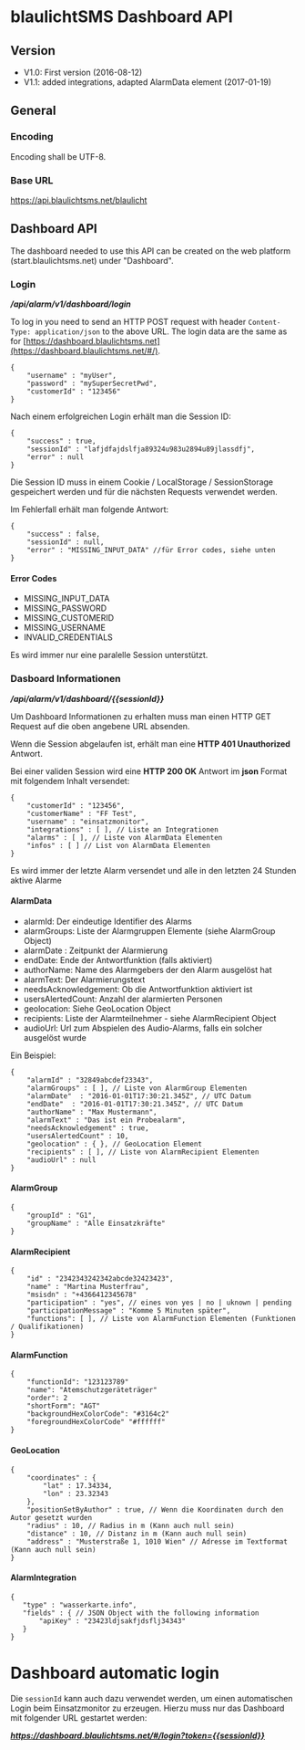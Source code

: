 # blaulichtSMS Dashboard API

## Version
- V1.0: First version (2016-08-12)
- V1.1: added integrations, adapted AlarmData element (2017-01-19)

## General

### Encoding
Encoding shall be UTF-8.

### Base URL
https://api.blaulichtsms.net/blaulicht

## Dashboard API

The dashboard needed to use this API can be created on the web platform (start.blaulichtsms.net) under "Dashboard".

### Login
_**/api/alarm/v1/dashboard/login**_

To log in you need to send an HTTP POST request with header `Content-Type: application/json` to the above URL.
The login data are the same as for [https://dashboard.blaulichtsms.net](https://dashboard.blaulichtsms.net/#/).

    {
        "username" : "myUser",
        "password" : "mySuperSecretPwd",
        "customerId" : "123456"
    }

Nach einem erfolgreichen Login erhält man die Session ID:

    {
        "success" : true,
        "sessionId" : "lafjdfajdslfja89324u983u2894u89jlassdfj",
        "error" : null
    }

Die Session ID muss in einem Cookie / LocalStorage / SessionStorage gespeichert werden und für die nächsten Requests verwendet werden.

Im Fehlerfall erhält man folgende Antwort:

    {
        "success" : false,
        "sessionId" : null,
        "error" : "MISSING_INPUT_DATA" //für Error codes, siehe unten
    }

#### Error Codes
- MISSING_INPUT_DATA
- MISSING_PASSWORD
- MISSING_CUSTOMERID
- MISSING_USERNAME
- INVALID_CREDENTIALS

Es wird immer nur eine paralelle Session unterstützt. 

### Dasboard Informationen
_**/api/alarm/v1/dashboard/{{sessionId}}**_

Um Dashboard Informationen zu erhalten muss man einen HTTP GET Request auf die oben angebene URL absenden.


Wenn die Session abgelaufen ist, erhält man eine **HTTP 401 Unauthorized** Antwort.

Bei einer validen Session wird eine **HTTP 200 OK** Antwort im **json** Format mit folgendem Inhalt versendet:

    {
        "customerId" : "123456",
        "customerName" : "FF Test",
        "username" : "einsatzmonitor",
        "integrations" : [ ], // Liste an Integrationen
        "alarms" : [ ], // Liste von AlarmData Elementen
        "infos" : [ ] // List von AlarmData Elementen
    }

Es wird immer der letzte Alarm versendet und alle in den letzten 24 Stunden aktive Alarme

#### AlarmData
- alarmId: Der eindeutige Identifier des Alarms
- alarmGroups: Liste der Alarmgruppen Elemente (siehe AlarmGroup Object)
- alarmDate : Zeitpunkt der Alarmierung
- endDate: Ende der Antwortfunktion (falls aktiviert)
- authorName: Name des Alarmgebers der den Alarm ausgelöst hat
- alarmText: Der Alarmierungstext
- needsAcknowledgement: Ob die Antwortfunktion aktiviert ist
- usersAlertedCount: Anzahl der alarmierten Personen
- geolocation: Siehe GeoLocation Object
- recipients: Liste der Alarmteilnehmer - siehe AlarmRecipient Object
- audioUrl: Url zum Abspielen des Audio-Alarms, falls ein solcher ausgelöst wurde


Ein Beispiel:

    {
        "alarmId" : "32849abcdef23343",
        "alarmGroups" : [ ], // Liste von AlarmGroup Elementen
        "alarmDate"  : "2016-01-01T17:30:21.345Z", // UTC Datum
        "endDate"  : "2016-01-01T17:30:21.345Z", // UTC Datum
        "authorName" : "Max Mustermann",
        "alarmText" : "Das ist ein Probealarm",
        "needsAcknowledgement" : true,
        "usersAlertedCount" : 10,
        "geolocation" : { }, // GeoLocation Element
        "recipients" : [ ], // Liste von AlarmRecipient Elementen
        "audioUrl" : null
    }

#### AlarmGroup

    {
        "groupId" : "G1",
        "groupName" : "Alle Einsatzkräfte"
    }

#### AlarmRecipient

    {
        "id" : "2342343242342abcde32423423",
        "name" : "Martina Musterfrau",
        "msisdn" : "+4366412345678"
        "participation" : "yes", // eines von yes | no | uknown | pending
        "participationMessage" : "Komme 5 Minuten später",
        "functions": [ ], // Liste von AlarmFunction Elementen (Funktionen / Qualifikationen)
    }
    
#### AlarmFunction

    {
        "functionId": "123123789"
        "name": "Atemschutzgeräteträger"
        "order": 2
        "shortForm": "AGT"
        "backgroundHexColorCode": "#3164c2"
        "foregroundHexColorCode" "#ffffff"
    }

#### GeoLocation

    {
        "coordinates" : {
            "lat" : 17.34334,
            "lon" : 23.32343
        },
        "positionSetByAuthor" : true, // Wenn die Koordinaten durch den Autor gesetzt wurden
        "radius" : 10, // Radius in m (Kann auch null sein)
        "distance" : 10, // Distanz in m (Kann auch null sein)
        "address" : "Musterstraße 1, 1010 Wien" // Adresse im Textformat (Kann auch null sein)
    }


#### AlarmIntegration

    {
       "type" : "wasserkarte.info",
       "fields" : { // JSON Object with the following information
           "apiKey" : "23423ldjsakfjdsflj34343"
       }
    }

# Dashboard automatic login

Die `sessionId` kann auch dazu verwendet werden, um einen automatischen Login beim Einsatzmonitor zu erzeugen. Hierzu muss nur das Dashboard mit folgender URL gestartet werden:

_**https://dashboard.blaulichtsms.net/#/login?token={{sessionId}}**_



